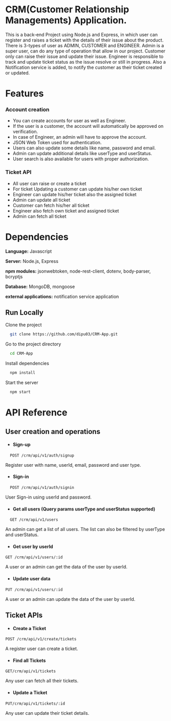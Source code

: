 
# CRM(Customer Relationship Managements) Application.

This is a back-end Project using Node.js and Express, in which user can register and raises a ticket with the details of their issue about the product. There is 3-types of user as ADMIN, CUSTOMER and ENGINEER. Admin is a super user, can do any type of operation that allow in our project. Customer only can raise their issue and update their issue. Engineer is responsible to track and update ticket status as the issue resolve or still in progress.
Also a Notification service is added, to notify the customer as their ticket created or updated.


# Features
### Account creation

- You can create accounts for user as well as Engineer.
- If the user is a customer, the account will automatically be approved on verification.
- In case of Engineer, an admin will have to approve the account.
- JSON Web Token used for authentication.
- Users can also update some details like name, password and email.
- Admin can update additional details like userType and userStatus.
- User search is also available for users with proper authorization.	
	

### Ticket API
-	All user can raise or create a ticket
-	For ticket Updating a customer can update his/her own ticket 
-	Engineer can update his/her ticket also the assigned ticket
-	Admin can update all ticket
-	Customer can fetch his/her all ticket
-	Engineer also fetch own ticket and assigned ticket
-	Admin can fetch all ticket


# Dependencies

**Language:** Javascript


**Server:** Node.js, Express

**npm modules:**
jsonwebtoken,
node-rest-client,
dotenv,
body-parser,
bcryptjs

**Database:** MongoDB, mongoose

**external applications:**
notification service application






## Run Locally

Clone the project

```bash
  git clone https://github.com/dipu03/CRM-App.git
```

Go to the project directory

```bash
  cd CRM-App
```

Install dependencies

```bash
  npm install
```

Start the server

```bash
  npm start
```







# API Reference

## User creation and operations

- #### Sign-up

``` http
  POST /crm/api/v1/auth/signup
```
Register user with name, userId, email, password and user type.


- #### Sign-in

``` http
  POST /crm/api/v1/auth/signin
```
User Sign-in using userId and password.


- #### Get all users (Query params userType and userStatus supported)

``` http
  GET /crm/api/v1/users
```
An admin can get a list of all users. The list can also be filtered by userType and userStatus.


- ####	Get user by userId
``` http
GET /crm/api/v1/users/:id
```
A user or an admin can get the data of the user by userId.


- ####	Update user data
``` http
PUT /crm/api/v1/users/:id
```
A user or an admin can update the data of the user by userId.



## Ticket APIs


- ####	Create a Ticket
``` http
POST /crm/api/v1/create/tickets
```
A register user can create a ticket.


- ####	Find all Tickets
``` http
GET/crm/api/v1/tickets
```
Any user can fetch all their tickets.


- ####	Update a Ticket
``` http
PUT/crm/api/v1/tickets/:id	
```
Any user can update their ticket details.


